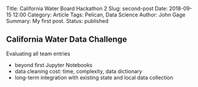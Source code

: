 Title: California Water Board Hackathon 2
Slug: second-post
Date: 2018-09-15 12:00
Category: Article
Tags: Pelican, Data Science
Author: John Gage
Summary: My first post.
Status: published



## California Water Data Challenge ##

Evaluating all team entries
  - beyond first Jupyter Notebooks
  - data cleaning cost: time, complexity, data dictionary
  - long-term integration with existing state and local data collection
